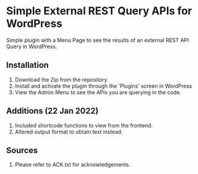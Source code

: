 # Simple External REST Query APIs for WordPress
Simple plugin with a Menu Page to see the results of an external REST API Query in WordPress.

## Installation

1. Download the Zip from the repository
1. Install and activate the plugin through the 'Plugins' screen in WordPress
1. View the Admin Menu to see the APIs you are querying in the code.

## Additions (22 Jan 2022)

1. Included shortcode functions to view from the frontend.
1. Altered output format to obtain text instead. 

## Sources

1. Please refer to ACK.txt for acknowledgements. 
